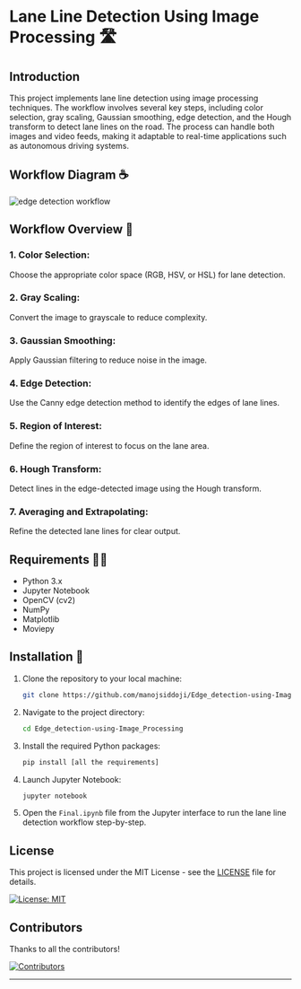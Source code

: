 # Lane Line Detection Using Image Processing 🛣️

## Introduction
This project implements lane line detection using image processing techniques. 
The workflow involves several key steps, including color selection, gray scaling, Gaussian smoothing, edge detection, and the Hough transform to detect lane lines on the road. 
The process can handle both images and video feeds, making it adaptable to real-time applications such as autonomous driving systems.

## Workflow Diagram ☕
![edge detection workflow](https://github.com/user-attachments/assets/015d480b-4fbb-4091-99b0-1736d0476fa9)

## Workflow Overview 📝
### 1. Color Selection:
Choose the appropriate color space (RGB, HSV, or HSL) for lane detection.
### 2. Gray Scaling:
Convert the image to grayscale to reduce complexity.
### 3. Gaussian Smoothing:
Apply Gaussian filtering to reduce noise in the image.
### 4. Edge Detection: 
Use the Canny edge detection method to identify the edges of lane lines.
### 5. Region of Interest: 
Define the region of interest to focus on the lane area.
### 6. Hough Transform:
Detect lines in the edge-detected image using the Hough transform.
### 7. Averaging and Extrapolating:
Refine the detected lane lines for clear output.

## Requirements 🧑‍💻
- Python 3.x
- Jupyter Notebook
- OpenCV (cv2)
- NumPy
- Matplotlib
- Moviepy

## Installation 📩
1. Clone the repository to your local machine:
   ```bash
   git clone https://github.com/manojsiddoji/Edge_detection-using-Image_Processing.git
2. Navigate to the project directory:
   ```bash
   cd Edge_detection-using-Image_Processing
3. Install the required Python packages:
   ```bash
   pip install [all the requirements]
4. Launch Jupyter Notebook:
   ```bash
   jupyter notebook
5. Open the `Final.ipynb` file from the Jupyter interface to run the lane line detection workflow step-by-step.

## License

This project is licensed under the MIT License - see the [LICENSE](LICENSE) file for details.

[![License: MIT](https://img.shields.io/badge/License-MIT-yellow.svg)](https://opensource.org/licenses/MIT)

## Contributors
Thanks to all the contributors! 

[![Contributors](https://contrib.rocks/image?repo=manojsiddoji/Edge_detection-using-Image_Processing)](https://github.com/yourusername/Edge_detection-using-Image_Processing/graphs/contributors)


---

